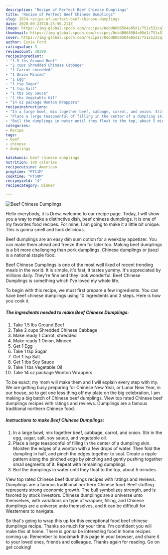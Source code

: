 ```yaml
---
description: "Recipe of Perfect Beef Chinese Dumplings"
title: "Recipe of Perfect Beef Chinese Dumplings"
slug: 2674-recipe-of-perfect-beef-chinese-dumplings
date: 2020-09-23T18:25:56.211Z
image: https://img-global.cpcdn.com/recipes/0ebd8068504e05d1/751x532cq70/beef-chinese-dumplings-recipe-main-photo.jpg
thumbnail: https://img-global.cpcdn.com/recipes/0ebd8068504e05d1/751x532cq70/beef-chinese-dumplings-recipe-main-photo.jpg
cover: https://img-global.cpcdn.com/recipes/0ebd8068504e05d1/751x532cq70/beef-chinese-dumplings-recipe-main-photo.jpg
author: Essie Ford
ratingvalue: 5
reviewcount: 38390
recipeingredient:
- "1.5 lbs Ground Beef"
- "2 cups Shredded Chinese Cabbage"
- "1 Carrot shredded"
- "1 Onion Minced"
- "1 Egg"
- "1 tsp Sugar"
- "1 tsp Salt"
- "1 tbs Soy Sauce"
- "1 tbs Vegetable Oil"
- "14 oz package Wonton Wrappers"
recipeinstructions:
- "In a large bowl, mix together beef, cabbage, carrot, and onion. Stir in the egg, sugar, salt, soy sauce, and vegetable oil."
- "Place a large teaspoonful of filling in the center of a dumpling skin. Moisten the edges of a wonton with a few drops of water. Then fold the dumpling in half, and pinch the edges together to seal. Create a ripple pattern along the pinched edge by pinching and gently pushing together small segments of it. Repeat with remaining dumplings."
- "Boil the dumplings in water until they float to the top, about 5 minutes."
categories:
- Recipe
tags:
- beef
- chinese
- dumplings

katakunci: beef chinese dumplings 
nutrition: 148 calories
recipecuisine: American
preptime: "PT11M"
cooktime: "PT50M"
recipeyield: "4"
recipecategory: Dinner

---
```



![Beef Chinese Dumplings](https://img-global.cpcdn.com/recipes/0ebd8068504e05d1/751x532cq70/beef-chinese-dumplings-recipe-main-photo.jpg)

Hello everybody, it is Drew, welcome to our recipe page. Today, I will show you a way to make a distinctive dish, beef chinese dumplings. It is one of my favorites food recipes. For mine, I am going to make it a little bit unique. This is gonna smell and look delicious.

Beef dumplings are an easy dim sum option for a weekday appetizer. You can make them ahead and freeze them for later too. Making beef dumplings is a bit more challenging than pork dumplings. Chinese dumplings or jiaozi is a national staple food.

Beef Chinese Dumplings is one of the most well liked of recent trending meals in the world. It is simple, it's fast, it tastes yummy. It's appreciated by millions daily. They're fine and they look wonderful. Beef Chinese Dumplings is something which I've loved my whole life.


To begin with this recipe, we must first prepare a few ingredients. You can have beef chinese dumplings using 10 ingredients and 3 steps. Here is how you cook it.

<!--inarticleads1-->

##### The ingredients needed to make Beef Chinese Dumplings:

1. Take 1.5 lbs Ground Beef
1. Take 2 cups Shredded Chinese Cabbage
1. Make ready 1 Carrot, shredded
1. Make ready 1 Onion, Minced
1. Get 1 Egg
1. Take 1 tsp Sugar
1. Get 1 tsp Salt
1. Get 1 tbs Soy Sauce
1. Take 1 tbs Vegetable Oil
1. Take 14 oz package Wonton Wrappers


To be exact, my mom will make them and I will explain every step with my. We are getting busy preparing for Chinese New Year, or Lunar New Year, in our house, so to get one less thing off my plate on the big celebration, I am making a big batch of Chinese beef dumplings. View top rated Chinese beef dumplings recipes with ratings and reviews. Dumplings are a famous traditional northern Chinese food. 

<!--inarticleads2-->

##### Instructions to make Beef Chinese Dumplings:

1. In a large bowl, mix together beef, cabbage, carrot, and onion. Stir in the egg, sugar, salt, soy sauce, and vegetable oil.
1. Place a large teaspoonful of filling in the center of a dumpling skin. Moisten the edges of a wonton with a few drops of water. Then fold the dumpling in half, and pinch the edges together to seal. Create a ripple pattern along the pinched edge by pinching and gently pushing together small segments of it. Repeat with remaining dumplings.
1. Boil the dumplings in water until they float to the top, about 5 minutes.


View top rated Chinese beef dumplings recipes with ratings and reviews. Dumplings are a famous traditional northern Chinese food. Beef stuffing represents strong economic growth. The bull symbolizes strength, and is favored by stock investors. Chinese dumplings are a universe unto themselves, with variations on type of wrapper, filling, and Chinese dumplings are a universe unto themselves, and it can be difficult for Westerners to navigate. 

So that's going to wrap this up for this exceptional food beef chinese dumplings recipe. Thanks so much for your time. I'm confident you will make this at home. There is gonna be interesting food in home recipes coming up. Remember to bookmark this page in your browser, and share it to your loved ones, friends and colleague. Thanks again for reading. Go on get cooking!
